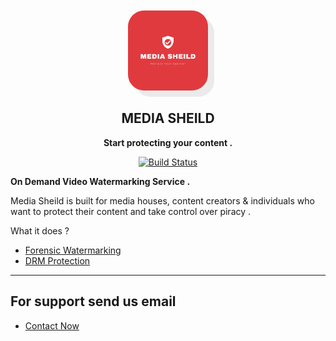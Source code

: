 <style>
#logo{
    border-radius:20%;
  box-shadow:  10px 10px #00000012;
}
</style>
<header>
<br><br>
</header>
<div align="center" >
    <img  id="logo" src="Docs/assets/images/MediaSheild.png" height="128">
    <h2>MEDIA SHEILD</h2>
    <p align="center">
        <b><p>Start protecting your content .</p></b>
    </p>

[![Build Status](https://api.travis-ci.com/vrushangdev/Media-Sheild.svg?branch=master)](https://travis-ci.com/vrushangdev/Media-Sheild)

</div>

<b>On Demand Video Watermarking Service .</b>


Media Sheild is built for media houses, content creators & individuals who want to protect their content and take control over 
piracy .

What it does ? 
- [Forensic Watermarking](Docs/ForensicWatermark.md)
- [DRM Protection](https://discuss.erpnext.com/)

---

## For support send us email 

- [Contact Now](mailto:vrushangapple@gmail.com)
